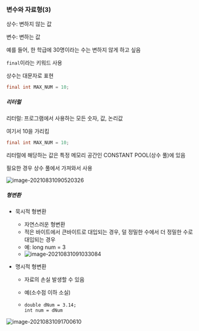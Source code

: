 ### 변수와 자료형(3)



상수: 변하지 않는 값

변수: 변하는 값



예를 들어, 한 학급에 30명이라는 수는 변하지 않게 하고 싶음

`final`이라는 키워드 사용



상수는 대문자로 표현



```java
final int MAX_NUM = 10;
```





##### 리터럴

리터럴: 프로그램에서 사용하는 모든 숫자, 값, 논리값

여기서 10을 가리킴

```java
final int MAX_NUM = 10;
```

리터럴에 해당하는 값은 특정 메모리 공간인 CONSTANT POOL(상수 풀)에 있음

필요한 경우 상수 풀에서 가져와서 사용



![image-20210831090520326](https://user-images.githubusercontent.com/77482972/131523788-410052e5-292e-4612-9370-f73c6a4d7d46.png)





##### 형변환

- 묵시적 형변환
  - 자연스러운 형변환
  - 적은 바이트에서 큰바이트로 대입되는 경우, 덜 정밀한 수에서 더 정밀한 수로 대입되는 경우
  - 예: long num = 3
  - ![image-20210831091033084](https://user-images.githubusercontent.com/77482972/131523792-52769080-4173-4403-9e12-b2027006b467.png)

- 명시적 형변환

  - 자료의 손실 발생할 수 있음

  - 예(소수점 이하 소실)

  - ```
    double dNum = 3.14;
    int num = dNum
    ```



![image-20210831091700610](https://user-images.githubusercontent.com/77482972/131523794-4d073778-e896-4ee3-8edb-e4ba2e5520ad.png)

